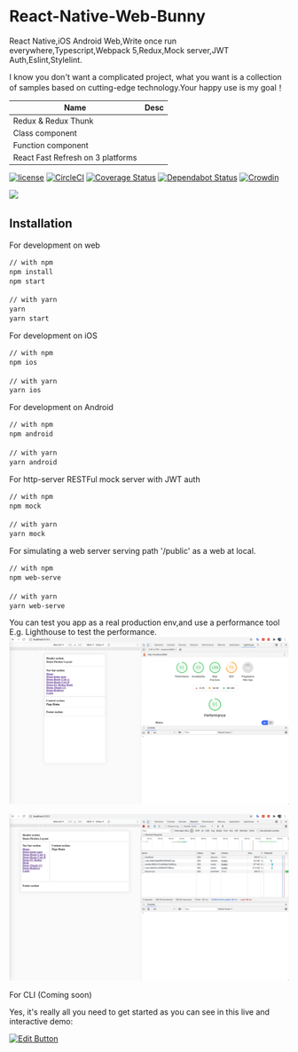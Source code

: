 <h1>React-Native-Web-Bunny</h1>

React Native,iOS Android Web,Write once run everywhere,Typescript,Webpack 5,Redux,Mock server,JWT Auth,Eslint,Stylelint.

I know you don't want a complicated project, what you want is a collection of samples based on cutting-edge technology.Your happy use is my goal！
<table>
<thead><tr><th>Name</th><th>Desc</th></tr></thead>
<tbody>
<tr><td>Redux & Redux Thunk</td><td>  </td></tr>
<tr><td>Class component</td><td>  </td></tr>
<tr><td>Function component</td><td>  </td></tr>
<tr><td>React Fast Refresh on 3 platforms</td><td>  </td></tr>
</tbody></table>

<div>

[![license](https://img.shields.io/badge/license-MIT-blue.svg)]()
[![CircleCI](https://img.shields.io/circleci/project/github/mui-org/material-ui/next.svg)](https://app.circleci.com/pipelines/github/zrwusa/react-bunny)
[![Coverage Status](https://img.shields.io/codecov/c/github/mui-org/material-ui/next.svg)](https://codecov.io/gh/zrwusa/react-bunny)
[![Dependabot Status](https://api.dependabot.com/badges/status?host=github&repo=mui-org/material-ui)](https://dependabot.com)
[![Crowdin](https://badges.crowdin.net/material-ui-docs/localized.svg)](https://crowdin.com/project/react-bunny)

![](https://raw.githubusercontent.com/zrwusa/ReactNativeWebBunny/main/web/screen-show.gif)

</div>

## Installation
For development on web
```sh
// with npm
npm install
npm start

// with yarn
yarn
yarn start
```

For development on iOS
```sh
// with npm
npm ios

// with yarn
yarn ios
```

For development on Android
```sh
// with npm
npm android

// with yarn
yarn android
```

For http-server RESTFul mock server with JWT auth
```sh
// with npm
npm mock

// with yarn
yarn mock
```

For simulating a web server serving path '/public' as a web at local.
```sh
// with npm
npm web-serve

// with yarn
yarn web-serve
```
You can test you app as a real production env,and use a performance tool E.g. Lighthouse to test the performance.
![](https://raw.githubusercontent.com/zrwusa/assets/master/images/Screen%20Shot%202020-12-13%20at%2014.26.36.png)

![](https://raw.githubusercontent.com/zrwusa/assets/master/images/Screen%20Shot%202020-12-13%20at%2014.27.37.png)


For CLI (Coming soon)








Yes, it's really all you need to get started as you can see in this live and interactive demo:

[![Edit Button](https://codesandbox.io/static/img/play-codesandbox.svg)](https://codesandbox.io/s/github/zrwusa/ReactNativeWebBunny/tree/main)







